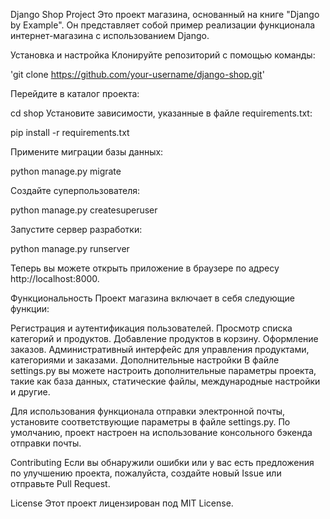 Django Shop Project
Это проект магазина, основанный на книге "Django by Example". Он представляет собой пример реализации функционала интернет-магазина с использованием Django.

Установка и настройка
Клонируйте репозиторий с помощью команды:

'git clone https://github.com/your-username/django-shop.git'

Перейдите в каталог проекта:

cd shop
Установите зависимости, указанные в файле requirements.txt:

pip install -r requirements.txt

Примените миграции базы данных:

python manage.py migrate

Создайте суперпользователя:

python manage.py createsuperuser


Запустите сервер разработки:

python manage.py runserver

Теперь вы можете открыть приложение в браузере по адресу http://localhost:8000.

Функциональность
Проект магазина включает в себя следующие функции:

Регистрация и аутентификация пользователей.
Просмотр списка категорий и продуктов.
Добавление продуктов в корзину.
Оформление заказов.
Административный интерфейс для управления продуктами, категориями и заказами.
Дополнительные настройки
В файле settings.py вы можете настроить дополнительные параметры проекта, такие как база данных, статические файлы, международные настройки и другие.

Для использования функционала отправки электронной почты, установите соответствующие параметры в файле settings.py. По умолчанию, проект настроен на использование консольного бэкенда отправки почты.

Contributing
Если вы обнаружили ошибки или у вас есть предложения по улучшению проекта, пожалуйста, создайте новый Issue или отправьте Pull Request.

License
Этот проект лицензирован под MIT License.
